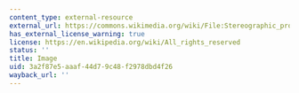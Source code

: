 ```yaml
---
content_type: external-resource
external_url: https://commons.wikimedia.org/wiki/File:Stereographic_projection_in_3D.png
has_external_license_warning: true
license: https://en.wikipedia.org/wiki/All_rights_reserved
status: ''
title: Image
uid: 3a2f87e5-aaaf-44d7-9c48-f2978dbd4f26
wayback_url: ''
---
```

